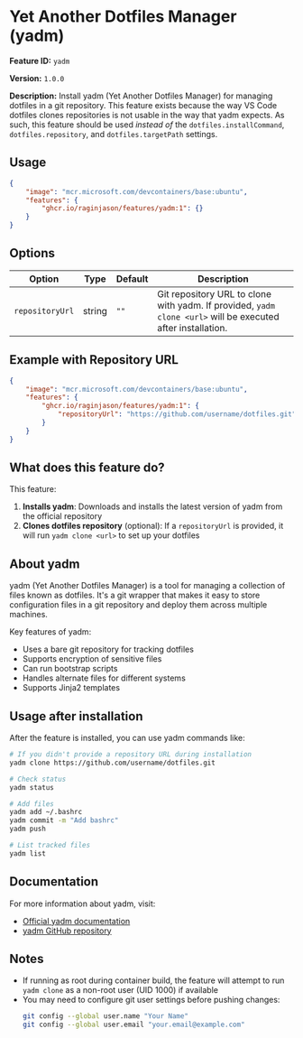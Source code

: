 # Yet Another Dotfiles Manager (yadm)

**Feature ID:** `yadm`

**Version:** `1.0.0`

**Description:** Install yadm (Yet Another Dotfiles Manager) for managing dotfiles in a git repository. This feature exists because the way VS Code dotfiles clones repositories is not usable in the way that yadm expects. As such, this feature should be used *instead of* the `dotfiles.installCommand`, `dotfiles.repository`, and `dotfiles.targetPath` settings.

## Usage

```json
{
    "image": "mcr.microsoft.com/devcontainers/base:ubuntu",
    "features": {
        "ghcr.io/raginjason/features/yadm:1": {}
    }
}
```

## Options

| Option | Type | Default | Description |
|--------|------|---------|-------------|
| `repositoryUrl` | string | `""` | Git repository URL to clone with yadm. If provided, `yadm clone <url>` will be executed after installation. |

## Example with Repository URL

```json
{
    "image": "mcr.microsoft.com/devcontainers/base:ubuntu",
    "features": {
        "ghcr.io/raginjason/features/yadm:1": {
            "repositoryUrl": "https://github.com/username/dotfiles.git"
        }
    }
}
```

## What does this feature do?

This feature:

1. **Installs yadm**: Downloads and installs the latest version of yadm from the official repository
2. **Clones dotfiles repository** (optional): If a `repositoryUrl` is provided, it will run `yadm clone <url>` to set up your dotfiles

## About yadm

yadm (Yet Another Dotfiles Manager) is a tool for managing a collection of files known as dotfiles. It's a git wrapper that makes it easy to store configuration files in a git repository and deploy them across multiple machines.

Key features of yadm:
- Uses a bare git repository for tracking dotfiles
- Supports encryption of sensitive files
- Can run bootstrap scripts
- Handles alternate files for different systems
- Supports Jinja2 templates

## Usage after installation

After the feature is installed, you can use yadm commands like:

```bash
# If you didn't provide a repository URL during installation
yadm clone https://github.com/username/dotfiles.git

# Check status
yadm status

# Add files
yadm add ~/.bashrc
yadm commit -m "Add bashrc"
yadm push

# List tracked files
yadm list
```

## Documentation

For more information about yadm, visit:
- [Official yadm documentation](https://yadm.io/)
- [yadm GitHub repository](https://github.com/TheLocehiliosan/yadm)

## Notes

- If running as root during container build, the feature will attempt to run `yadm clone` as a non-root user (UID 1000) if available
- You may need to configure git user settings before pushing changes:
  ```bash
  git config --global user.name "Your Name"
  git config --global user.email "your.email@example.com"
  ```
